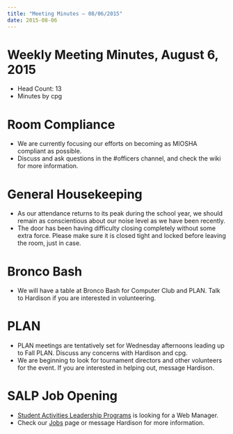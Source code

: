 ```yaml
---
title: "Meeting Minutes – 08/06/2015"
date: 2015-08-06
---
```

# Weekly Meeting Minutes, August 6, 2015

- Head Count: 13
- Minutes by cpg

# Room Compliance

- We are currently focusing our efforts on becoming as MIOSHA compliant as possible.
- Discuss and ask questions in the #officers channel, and check the wiki for more information.

# General Housekeeping

- As our attendance returns to its peak during the school year, we should remain as conscientious about our noise level as we have been recently.
- The door has been having difficulty closing completely without some extra force. Please make sure it is closed tight and locked before leaving the room, just in case.

# Bronco Bash

- We will have a table at Bronco Bash for Computer Club and PLAN. Talk to Hardison if you are interested in volunteering.

# PLAN

- PLAN meetings are tentatively set for Wednesday afternoons leading up to Fall PLAN. Discuss any concerns with Hardison and cpg.
- We are beginning to look for tournament directors and other volunteers for the event. If you are interested in helping out, message Hardison.

# SALP Job Opening

- [Student Activities Leadership Programs](http://wmich.edu/activities/) is looking for a Web Manager.
- Check our [Jobs](https://cclub.cs.wmich.edu/wiki/Jobs) page or message Hardison for more information.
